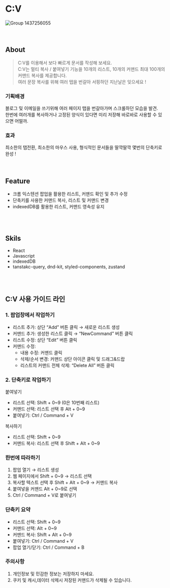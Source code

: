 # C:V

![Group 1437256055](https://github.com/user-attachments/assets/d4241dd9-6cd9-4e9e-bbf5-35884586fa03)
<br/>
<br/>
<br/>
## About
> C:V를 이용해서 보다 빠르게 문서를 작성해 보세요.<br/>
C:V는 멀티 복사 / 붙여넣기 기능을 10개의 리스트, 10개의 커맨드 최대 100개의 커맨드 복사를 제공합니다.<br/>
여러 문장 복사를 위해 여러 탭을 번갈아 서핑하던 지난날은 잊으세요 !

### 기획배경

블로그 및 이메일을 쓰기위해 여러 페이지 탭을 번갈아가며 스크롤하던 모습을 발견.<br/>
한번에 여러개를 복사하거나 고정된 양식이 있다면 미리 저장해 바로바로 사용할 수 있으면 어떨까.

### 효과

최소한의 탭전환, 최소한의 마우스 사용, 형식적인 문서들을 딸깍딸깍 몇번의 단축키로 완성 !
<br/>
<br/>
<br/>
## Feature

- 크롬 익스텐션 팝업을 활용한 리스트, 커맨드 확인 및 추가 수정
- 단축키를 사용한 커맨드 복사, 리스트 및 커맨드 변경
- indexedDB를 활용한 리스트, 커맨드 영속성 유지
<br/>
<br/>

## Skils

- React
- Javascript
- indexedDB
- tanstakc-query, dnd-kit, styled-components, zustand
<br/>
<br/>

## C:V 사용 가이드 라인

### 1. 팝업창에서 작업하기

- 리스트 추가: 상단 “Add” 버튼 클릭 → 새로운 리스트 생성
- 커맨드 추가: 생성한 리스트 클릭 → “NewCommand” 버튼 클릭
- 리스트 수정: 상단 “Edit” 버튼 클릭
- 커맨드 수정:
  - 내용 수정: 커맨드 클릭
  - 삭제/순서 변경: 커맨드 상단 아이콘 클릭 및 드래그&드랍
  - 리스트의 커맨드 전체 삭제: “Delete All” 버튼 클릭

### 2. 단축키로 작업하기

붙여넣기

- 리스트 선택: Shift + 0~9 (0은 10번째 리스트)
- 커맨드 선택: 리스트 선택 후 Alt + 0~9
- 붙여넣기: Ctrl / Command + V

복사하기

- 리스트 선택: Shift + 0~9
- 커맨드 복사: 리스트 선택 후 Shift + Alt + 0~9

### 한번에 따라하기

1. 팝업 열기 → 리스트 생성
2. 웹 페이지에서 Shift + 0~9 → 리스트 선택
3. 복사할 텍스트 선택 후 Shift + Alt + 0~9 → 커맨드 복사
4. 붙여넣을 커맨드 Alt + 0~9로 선택
5. Ctrl / Command + V로 붙여넣기

### 단축키 요약

- 리스트 선택: Shift + 0~9
- 커맨드 선택: Alt + 0~9
- 커맨드 복사: Shift + Alt + 0~9
- 붙여넣기: Ctrl / Command + V
- 팝업 열기/닫기: Ctrl / Command + B

### 주의사항

1. 개인정보 및 민감한 정보는 저장하지 마세요.
2. 쿠키 및 캐시,데이터 삭제시 저장된 커맨드가 삭제될 수 있습니다.
